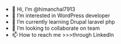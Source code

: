 - 👋 Hi, I’m @himanchal7913
- 👀 I’m interested in WordPress developer
- 🌱 I’m currently learning Drupal laravel php
- 💞️ I’m looking to collaborate on team
- 📫 How to reach me >>>through LinkedIn

<!---
himanchal7913/himanchal7913 is a ✨ special ✨ repository because its `README.md` (this file) appears on your GitHub profile.
You can click the Preview link to take a look at your changes.
--->
